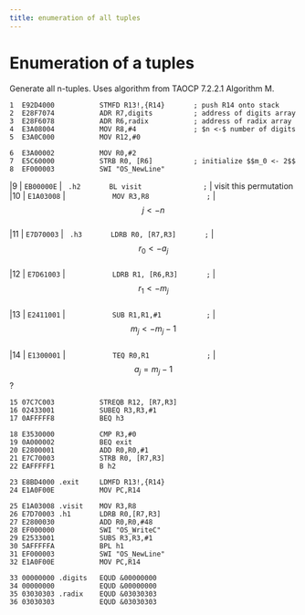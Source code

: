 ```yaml
---
title: enumeration of all tuples
---
```


# Enumeration of a tuples

Generate all n-tuples. Uses algorithm from TAOCP 7.2.2.1 Algorithm M.


```
1  E92D4000           STMFD R13!,{R14}       ; push R14 onto stack
2  E28F7074           ADR R7,digits          ; address of digits array
3  E28F6078           ADR R6,radix           ; address of radix array
4  E3A08004           MOV R8,#4              ; $n <-$ number of digits
5  E3A0C000           MOV R12,#0
         
6  E3A00002           MOV R0,#2
7  E5C60000           STRB R0, [R6]          ; initialize $$m_0 <- 2$$
8  EF000003           SWI "OS_NewLine"
```

|9  | `EB00000E` | ` .h2       BL visit               ;` |        visit this permutation  
|10 | `E1A03008` | `           MOV R3,R8              ;` |        $$j <- n$$  
|11 | `E7D70003` | ` .h3       LDRB R0, [R7,R3]       ;` |        $$r_0 <- a_j$$  
|12 | `E7D61003` | `           LDRB R1, [R6,R3]       ;` |        $$r_1 <- m_j$$  
|13 | `E2411001` | `           SUB R1,R1,#1           ;` |        $$m_j <- m_j - 1$$  
|14 | `E1300001` | `           TEQ R0,R1              ;` |        $$a_j = m_j - 1$$ ?  

```
15 07C7C003           STREQB R12, [R7,R3]
16 02433001           SUBEQ R3,R3,#1
17 0AFFFFF8           BEQ h3
         
18 E3530000           CMP R3,#0
19 0A000002           BEQ exit
20 E2800001           ADD R0,R0,#1
21 E7C70003           STRB R0, [R7,R3]
22 EAFFFFF1           B h2
         
23 E8BD4000 .exit     LDMFD R13!,{R14}
24 E1A0F00E           MOV PC,R14
        
25 E1A03008 .visit    MOV R3,R8
26 E7D70003 .h1       LDRB R0,[R7,R3]
27 E2800030           ADD R0,R0,#48
28 EF000000           SWI "OS_WriteC"
29 E2533001           SUBS R3,R3,#1
30 5AFFFFFA           BPL h1
31 EF000003           SWI "OS_NewLine"
32 E1A0F00E           MOV PC,R14
     
33 00000000 .digits   EQUD &00000000
34 00000000           EQUD &00000000
35 03030303 .radix    EQUD &03030303
36 03030303           EQUD &03030303

```
